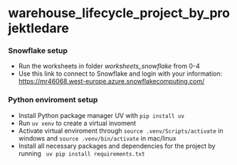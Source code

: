 # warehouse_lifecycle_project_by_projektledare

### Snowflake setup
* Run the worksheets in folder *worksheets_snowflake* from 0-4
* Use this link to connect to Snowflake and login with your information: https://mr46068.west-europe.azure.snowflakecomputing.com/

### Python enviroment setup
* Install Python package manager UV with ```pip install uv```
* Run ```uv venv``` to create a virtual invoment
* Activate virtual enviroment through ``` source .venv/Scripts/activate ``` in windows and ``` source .venv/bin/activate ``` in mac/linux
* Install all necessary packages and dependencies for the project by running
``` uv pip install requirements.txt```

